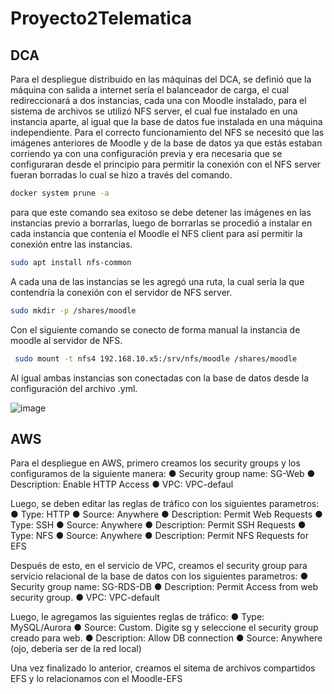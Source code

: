 # Proyecto2Telematica
## DCA
Para el despliegue distribuido en las máquinas del DCA, se definió que la máquina con salida a internet sería el balanceador de carga, el cual redireccionará a dos instancias, cada una con Moodle instalado, para el sistema de archivos se utilizó NFS server, el cual fue instalado en una instancia aparte, al igual que la base de datos fue instalada en una máquina independiente.
Para el correcto funcionamiento del NFS se necesitó que las imágenes anteriores de Moodle y de la base de datos ya que estás estaban corriendo ya con una configuración previa y era necesaria que se configuraran desde el principio para permitir la conexión con el NFS server fueran borradas lo cual se hizo a través del comando.
```bash
docker system prune -a
```
para que este comando sea exitoso se debe detener las imágenes en las instancias previo a borrarlas, luego de borrarlas se procedió a instalar en cada instancia que contenía el Moodle el NFS client para así permitir la conexión entre las instancias.
```bash
sudo apt install nfs-common
 ```
A cada una de las instancias se les agregó una ruta, la cual sería la que contendría la conexión con el servidor de NFS server.
```bash
sudo mkdir -p /shares/moodle
```
Con el siguiente comando se conecto de forma manual la instancia de moodle al servidor de NFS.
```bash
 sudo mount -t nfs4 192.168.10.x5:/srv/nfs/moodle /shares/moodle
 ```
 Al igual ambas instancias son conectadas con la base de datos desde la configuración del archivo .yml.

![image](https://user-images.githubusercontent.com/53051383/168937684-87b3bb9c-876e-453b-b69a-395a31681e9d.png)

## AWS
Para el despliegue en AWS, primero creamos los security groups y los configuramos de la siguiente manera:
● Security group name: SG-Web
● Description: Enable HTTP Access
● VPC: VPC-defaul

Luego, se deben editar las reglas de tráfico con los siguientes parametros:
● Type: HTTP
● Source: Anywhere
● Description: Permit Web Requests
● Type: SSH
● Source: Anywhere
● Description: Permit SSH Requests
● Type: NFS
● Source: Anywhere
● Description: Permit NFS Requests for EFS

Después de esto, en el servicio de VPC, creamos el security group para servicio relacional de la base de datos con los siguientes parametros:
● Security group name: SG-RDS-DB
● Description: Permit Access from web security group.
● VPC: VPC-default

Luego, le agregamos las siguientes reglas de tráfico:
● Type: MySQL/Aurora
● Source: Custom. Digite sg y seleccione el security group creado para web.
● Description: Allow DB connection
● Source: Anywhere (ojo, debería ser de la red local)

Una vez finalizado lo anterior, creamos el sitema de archivos compartidos EFS y lo relacionamos con el Moodle-EFS
